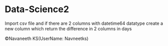 # Data-Science2
Import csv file and if there are 2 columns with datetime64 datatype create a new column which return the difference in 2 columns in days

©Navaneeth KS(UserName: Navneetks)
